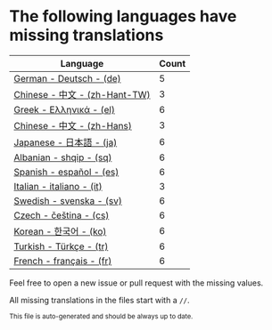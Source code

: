 # The following languages have missing translations
Language|Count
-|-
[German - Deutsch - (de)](Calendr/Assets/de.lproj/Localizable.strings)|5
[Chinese - 中文 - (zh-Hant-TW)](Calendr/Assets/zh-Hant-TW.lproj/Localizable.strings)|3
[Greek - Ελληνικά - (el)](Calendr/Assets/el.lproj/Localizable.strings)|6
[Chinese - 中文 - (zh-Hans)](Calendr/Assets/zh-Hans.lproj/Localizable.strings)|3
[Japanese - 日本語 - (ja)](Calendr/Assets/ja.lproj/Localizable.strings)|6
[Albanian - shqip - (sq)](Calendr/Assets/sq.lproj/Localizable.strings)|6
[Spanish - español - (es)](Calendr/Assets/es.lproj/Localizable.strings)|6
[Italian - italiano - (it)](Calendr/Assets/it.lproj/Localizable.strings)|3
[Swedish - svenska - (sv)](Calendr/Assets/sv.lproj/Localizable.strings)|6
[Czech - čeština - (cs)](Calendr/Assets/cs.lproj/Localizable.strings)|6
[Korean - 한국어 - (ko)](Calendr/Assets/ko.lproj/Localizable.strings)|6
[Turkish - Türkçe - (tr)](Calendr/Assets/tr.lproj/Localizable.strings)|6
[French - français - (fr)](Calendr/Assets/fr.lproj/Localizable.strings)|6

Feel free to open a new issue or pull request with the missing values.

All missing translations in the files start with a `//`.

<sub>This file is auto-generated and should be always up to date.</sub>
